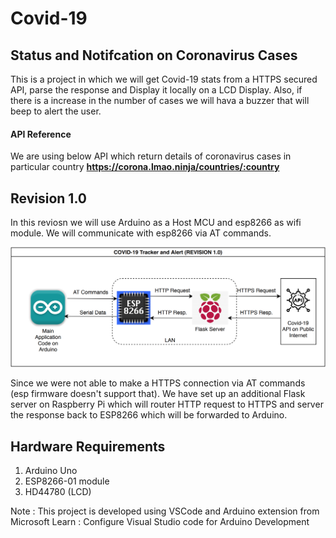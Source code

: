 # Covid-19
## Status and Notifcation on Coronavirus Cases

This is a project in which we will get Covid-19 stats from a HTTPS secured API, parse the response and Display it locally on a LCD Display.
Also, if there is a increase in the number of cases we will hava a buzzer that will beep to alert the user.

#### API Reference
We are using below API which return details of coronavirus cases in particular country
**https://corona.lmao.ninja/countries/:country** 


## Revision 1.0 ##
In this reviosn we will use Arduino as a Host MCU and esp8266 as wifi module. We will communicate with esp8266 via AT commands.

<img src="https://github.com/samteck/Covid-19/blob/master/diagrams/REV1.0-Architecture.png" width="700">

Since we were not able to make a HTTPS connection via AT commands (esp firmware doesn't support that). We have set up an additional Flask server on Raspberry Pi which will router HTTP request to HTTPS and server the response back to ESP8266 which will be forwarded to Arduino.

## Hardware Requirements
1. Arduino Uno
2. ESP8266-01 module
3. HD44780 (LCD)


Note : This project is developed using VSCode and Arduino extension from Microsoft
Learn : Configure Visual Studio code for Arduino Development